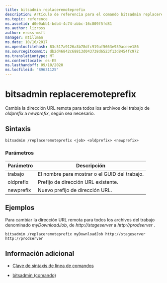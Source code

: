 ```yaml
---
title: bitsadmin replaceremoteprefix
description: Artículo de referencia para el comando bitsadmin replaceremoteprefix, que cambia la dirección URL remota para todos los archivos del trabajo de *oldprefix* a *newprefix*, según sea necesario.
ms.topic: reference
ms.assetid: d0e0abb1-bdb4-4c74-abbc-16c809f5fd81
ms.author: lizross
author: eross-msft
manager: mtillman
ms.date: 10/16/2017
ms.openlocfilehash: 83c517a9126a3b78dfc919af5663e939aceee186
ms.sourcegitcommit: db2d46842c68813d043738d6523f13d8454fc972
ms.translationtype: MT
ms.contentlocale: es-ES
ms.lasthandoff: 09/10/2020
ms.locfileid: "89631125"
---
```

# <a name="bitsadmin-replaceremoteprefix"></a>bitsadmin replaceremoteprefix

Cambia la dirección URL remota para todos los archivos del trabajo de *oldprefix* a *newprefix*, según sea necesario.

## <a name="syntax"></a>Sintaxis

```
bitsadmin /replaceremoteprefix <job> <oldprefix> <newprefix>
```

### <a name="parameters"></a>Parámetros

| Parámetro | Descripción |
| -------------- | -------------- |
| trabajo | El nombre para mostrar o el GUID del trabajo. |
| oldprefix | Prefijo de dirección URL existente. |
| newprefix | Nuevo prefijo de dirección URL. |

## <a name="examples"></a>Ejemplos

Para cambiar la dirección URL remota para todos los archivos del trabajo denominado *myDownloadJob*, de *http://stageserver* a *http://prodserver* .

```
bitsadmin /replaceremoteprefix myDownloadJob http://stageserver http://prodserver
```

## <a name="additional-information"></a>Información adicional

- [Clave de sintaxis de línea de comandos](command-line-syntax-key.md)

- [bitsadmin (comando)](bitsadmin.md)
